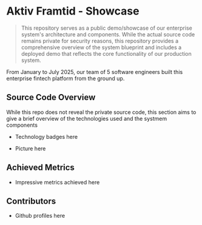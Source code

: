 # Aktiv Framtid - Showcase

> This repository serves as a public demo/showcase of our enterprise system's architecture and components. While the actual source code remains private for security reasons, this repository provides a comprehensive overview of the system blueprint and includes a deployed demo that reflects the core functionality of our production system.

From January to July 2025, our team of 5 software engineers built this enterprise fintech platform from the ground up.


## Source Code Overview

While this repo does not reveal the private source code, this section aims to give a brief overview of the technologies used and the systmem components

- Technology badges here

- Picture here



## Achieved Metrics

- Impressive metrics achieved here



## Contributors

- Github profiles here
